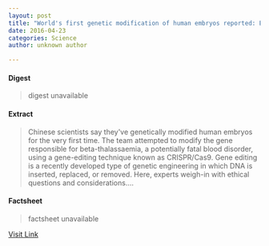 ```yaml
---
layout: post
title: "World's first genetic modification of human embryos reported: Experts consider ethics"
date: 2016-04-23
categories: Science
author: unknown author

---
```



#### Digest
>digest unavailable

#### Extract
>Chinese scientists say they've genetically modified human embryos for the very first time. The team attempted to modify the gene responsible for beta-thalassaemia, a potentially fatal blood disorder, using a gene-editing technique known as CRISPR/Cas9. Gene editing is a recently developed type of genetic engineering in which DNA is inserted, replaced, or removed. Here, experts weigh-in with ethical questions and considerations....

#### Factsheet
>factsheet unavailable

[Visit Link](http://feeds.sciencedaily.com/~r/sciencedaily/~3/o4PtewFhkl8/150424122312.htm)


